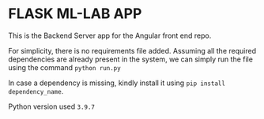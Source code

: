 # FLASK ML-LAB APP

This is the Backend Server app for the Angular front end repo.

For simplicity, there is no requirements file added. Assuming all the required dependencies are already present in the system, we can simply run the file using the command  `python run.py`

In case a dependency is missing, kindly install it using `pip install dependency_name`.

Python version used `3.9.7 `
